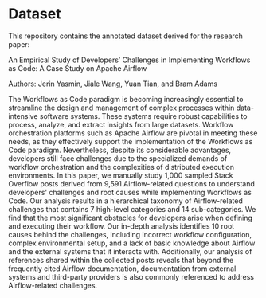 # Dataset

This repository contains the annotated dataset derived for the research paper:

An Empirical Study of Developers’ Challenges in Implementing Workflows as Code: A Case Study on Apache Airflow

Authors: Jerin Yasmin, Jiale Wang, Yuan Tian, and Bram Adams

The Workflows as Code paradigm is becoming increasingly essential to streamline the design and management of complex processes within data-intensive software systems. These systems require robust capabilities to process, analyze, and extract insights from large datasets. Workflow orchestration platforms such as Apache Airflow are pivotal in meeting these needs, as they effectively support the implementation of the Workflows as Code paradigm. Nevertheless, despite its considerable advantages, developers still face challenges due to the specialized demands of workflow orchestration and the complexities of distributed execution environments. In this paper, we manually study 1,000 sampled Stack Overflow posts derived from 9,591 Airflow-related questions to understand developers' challenges and root causes while implementing Workflows as Code. Our analysis results in a hierarchical taxonomy of Airflow-related challenges that contains 7 high-level categories and 14 sub-categories. We find that the most significant obstacles for developers arise when defining and executing their workflow. Our in-depth analysis identifies 10 root causes behind the challenges, including incorrect workflow configuration, complex environmental setup, and a lack of basic knowledge about Airflow and the external systems that it interacts with. Additionally, our analysis of references shared within the collected posts reveals that beyond the frequently cited Airflow documentation, documentation from external systems and third-party providers is also commonly referenced to address Airflow-related challenges.
